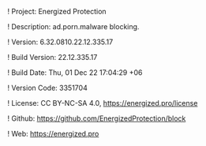 ! Project: Energized Protection

! Description: ad.porn.malware blocking.

! Version: 6.32.0810.22.12.335.17

! Build Version: 22.12.335.17

! Build Date: Thu, 01 Dec 22 17:04:29 +06

! Version Code: 3351704

! License: CC BY-NC-SA 4.0, https://energized.pro/license

! Github: https://github.com/EnergizedProtection/block

! Web: https://energized.pro
